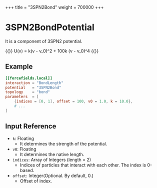 +++
title = "3SPN2Bond"
weight = 700000
+++

# 3SPN2BondPotential

It is a component of 3SPN2 potential.

{{<katex display>}}
U(v) = k(v - v_0)^2 + 100k (v - v_0)^4
{{</katex>}}

## Example

```toml
[[forcefields.local]]
interaction = "BondLength"
potential   = "3SPN2Bond"
topology    = "bond"
parameters  = [
    {indices = [0, 1], offset = 100, v0 = 1.0, k = 10.0},
    # ...
]
```

## Input Reference

- `k`: Floating
  - It determines the strength of the potential.
- `v0`: Floating
  - It determines the native length.
- `indices`: Array of Integers (length = 2)
  - Indices of particles that interact with each other. The index is 0-based.
- `offset`: Integer(Optional. By default, 0.)
  - Offset of index.

